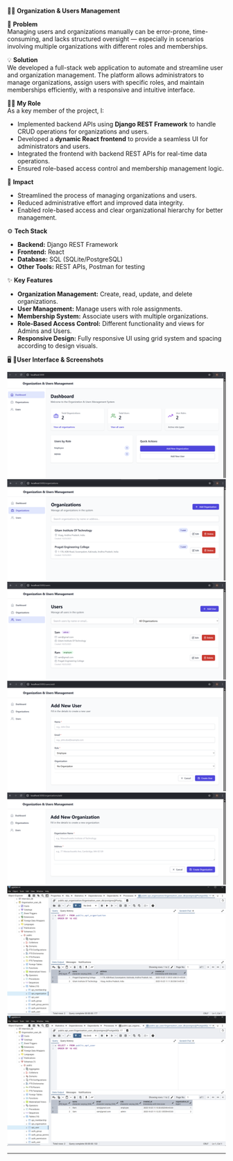 🧑‍💻 **Organization & Users Management**  

📌 **Problem**  
Managing users and organizations manually can be error-prone, time-consuming, and lacks structured oversight — especially in scenarios involving multiple organizations with different roles and memberships.  

💡 **Solution**  
We developed a full-stack web application to automate and streamline user and organization management. The platform allows administrators to manage organizations, assign users with specific roles, and maintain memberships efficiently, with a responsive and intuitive interface.  

👨‍💻 **My Role**  
As a key member of the project, I:  
- Implemented backend APIs using **Django REST Framework** to handle CRUD operations for organizations and users.  
- Developed a **dynamic React frontend** to provide a seamless UI for administrators and users.  
- Integrated the frontend with backend REST APIs for real-time data operations.  
- Ensured role-based access control and membership management logic.  

🚀 **Impact**  
- Streamlined the process of managing organizations and users.  
- Reduced administrative effort and improved data integrity.  
- Enabled role-based access and clear organizational hierarchy for better management.  

⚙️ **Tech Stack**  
- **Backend:** Django REST Framework  
- **Frontend:** React  
- **Database:** SQL (SQLite/PostgreSQL)  
- **Other Tools:** REST APIs, Postman for testing  

✨ **Key Features**  
- **Organization Management:** Create, read, update, and delete organizations.  
- **User Management:** Manage users with role assignments.  
- **Membership System:** Associate users with multiple organizations.  
- **Role-Based Access Control:** Different functionality and views for Admins and Users.  
- **Responsive Design:** Fully responsive UI using grid system and spacing according to design visuals.  

🖥️ 📸**User Interface & Screenshots**  

![Dashboard](https://github.com/swathisri2004/Organization-Users-Management/blob/5d7da49479d1cecff369fc78a0db09cbd4687f31/screenshots/Screenshot%202025-10-25%20125321.png)
![Organisations](https://github.com/swathisri2004/Organization-Users-Management/blob/672e78b871f48ffa090601724e8874d95c8ea92d/screenshots/Screenshot%202025-10-25%20125343.png)
![Users](https://github.com/swathisri2004/Organization-Users-Management/blob/672e78b871f48ffa090601724e8874d95c8ea92d/screenshots/Screenshot%202025-10-25%20125357.png)
![Addnewuser](https://github.com/swathisri2004/Organization-Users-Management/blob/672e78b871f48ffa090601724e8874d95c8ea92d/screenshots/Screenshot%202025-10-25%20125419.png)
![Addneworganisation](https://github.com/swathisri2004/Organization-Users-Management/blob/672e78b871f48ffa090601724e8874d95c8ea92d/screenshots/Screenshot%202025-10-25%20125434.png)
![Organisationdb](https://github.com/swathisri2004/Organization-Users-Management/blob/672e78b871f48ffa090601724e8874d95c8ea92d/screenshots/Screenshot%202025-10-25%20125619.png)
![Usersdb](https://github.com/swathisri2004/Organization-Users-Management/blob/672e78b871f48ffa090601724e8874d95c8ea92d/screenshots/Screenshot%202025-10-25%20125643.png)




---


